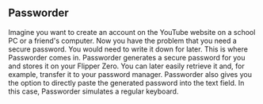 ## Passworder

Imagine you want to create an account on the YouTube website on a school PC or a friend's computer. Now you have the problem that you need a secure password. 
You would need to write it down for later. This is where Passworder comes in. Passworder generates a secure password for you and stores it on your Flipper Zero. 
You can later easily retrieve it and, for example, transfer it to your password manager. Passworder also gives you the option to directly paste the generated 
password into the text field. In this case, Passworder simulates a regular keyboard.
